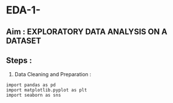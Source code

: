 # EDA-1-
## Aim : EXPLORATORY DATA ANALYSIS ON A DATASET
## Steps : 
 1.	Data Cleaning and Preparation :
  ```
import pandas as pd
import matplotlib.pyplot as plt
import seaborn as sns

```





